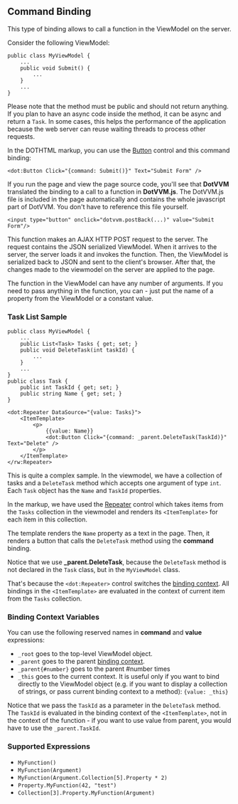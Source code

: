 ﻿## Command Binding

This type of binding allows to call a function in the ViewModel on the server.
 
Consider the following ViewModel:

```CSHARP
public class MyViewModel {
    ...
    public void Submit() {
        ...
    }
    ...
}
```

Please note that the method must be public and should not return anything. If you plan to have an async code inside the method, it can be async and return a `Task`.
In some cases, this helps the performance of the application because the web server can reuse waiting threads to process other requests.

In the DOTHTML markup, you can use the [Button](/docs/controls/builtin/Button/{branch}) control and this command binding:

```DOTHTML
<dot:Button Click="{command: Submit()}" Text="Submit Form" />
```

If you run the page and view the page source code, you'll see that **DotVVM** translated the binding to a call to a function in **DotVVM.js**.
The DotVVM.js file is included in the page automatically and contains the whole javascript part of DotVVM. You don't have to reference this file yourself.

```DOTHTML
<input type="button" onclick="dotvvm.postBack(...)" value="Submit Form"/>
```

This function makes an AJAX HTTP POST request to the server. The request contains the JSON serialized ViewModel. 
When it arrives to the server, the server loads it and invokes the function. Then, the ViewModel is serialized back to JSON
and sent to the client's browser. After that, the changes made to the viewmodel on the server are applied to the page.

The function in the ViewModel can have any number of arguments. If you need to pass anything in the function, you can - just put the name of 
a property from the ViewModel or a constant value. 

### Task List Sample

```CSHARP
public class MyViewModel {
    ...
    public List<Task> Tasks { get; set; }
    public void DeleteTask(int taskId) {
        ...
    }
    ...
}
public class Task {
    public int TaskId { get; set; }
    public string Name { get; set; }
}
```

```DOTHTML
<dot:Repeater DataSource="{value: Tasks}">
    <ItemTemplate>
        <p>
            {{value: Name}}
            <dot:Button Click="{command: _parent.DeleteTask(TaskId)}" Text="Delete" />
        </p>
    </ItemTemplate>
</rw:Repeater>
```

This is quite a complex sample. In the viewmodel, we have a collection of tasks and a `DeleteTask` method which accepts one argument of type `int`. 
Each `Task` object has the `Name` and `TaskId` properties.

In the markup, we have used the [Repeater](/docs/controls/builtin/Repeater/{branch}) control which takes items from the `Tasks` collection in the viewmodel 
and renders its `<ItemTemplate>` for each item in this collection.

The template renders the `Name` property as a text in the page. Then, it renders a button that calls the `DeleteTask` method using the **command** binding.

Notice that we use **_parent.DeleteTask**, because the `DeleteTask` method is not declared in the `Task` class, but in the `MyViewModel` class.
 
That's because the `<dot:Repeater>` control switches the [binding context](/docs/tutorials/basics-binding-context/latest/{branch}). 
All bindings in the `<ItemTemplate>` are evaluated in the context of current item from the `Tasks` collection.
 
### Binding Context Variables
 
You can use the following reserved names in **command** and **value** expressions:
 
* `_root` goes to the top-level ViewModel object.
* `_parent` goes to the parent [binding context](/docs/tutorials/basics-binding-context/latest/{branch}).
* `_parent{#number}` goes to the parent #number times
* `_this` goes to the current context. It is useful only if you want to bind directly to the ViewModel object (e.g. if you want to 
display a collection of strings, or pass current binding context to a method): `{value: _this}`

Notice that we pass the `TaskId` as a parameter in the `DeleteTask` method. The `TaskId` is evaluated in the binding context of the `<ItemTemplate>`, 
not in the context of the function - if you want to use value from parent, you would have to use the `_parent.TaskId`.

### Supported Expressions

* `MyFunction()`
* `MyFunction(Argument)`
* `MyFunction(Argument.Collection[5].Property * 2)`
* `Property.MyFunction(42, "test")`
* `Collection[3].Property.MyFunction(Argument)`


